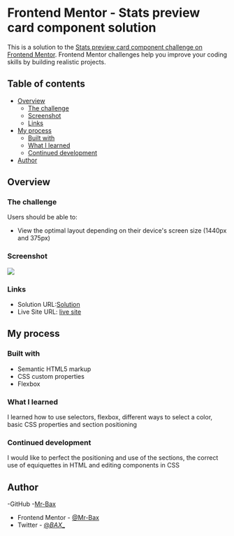 
# Frontend Mentor - Stats preview card component solution
This is a solution to the [Stats preview card component challenge on Frontend Mentor](https://www.frontendmentor.io/challenges/stats-preview-card-component-8JqbgoU62). Frontend Mentor challenges help you improve your coding skills by building realistic projects. 

## Table of contents
- [Overview](#overview)
  - [The challenge](#the-challenge)
  - [Screenshot](#screenshot)
  - [Links](#links)
- [My process](#my-process)
  - [Built with](#built-with)
  - [What I learned](#what-i-learned)
  - [Continued development](#continued-development)
- [Author](#author)


## Overview
### The challenge
Users should be able to:
- View the optimal layout depending on their device's screen size  (1440px and 375px)
### Screenshot
![](./screenshot.jpg)


### Links
- Solution URL:[Solution](https://github.com/Mr-Bax/Stats-preview-card-component.git)
- Live Site URL: [live site](https://mr-bax.github.io/Stats-preview-card-component/)

## My process
### Built with
- Semantic HTML5 markup
- CSS custom properties
- Flexbox

### What I learned
I learned how to use selectors, flexbox, different ways to select a color, basic CSS properties and section positioning



### Continued development
I would like to perfect the positioning and use of the sections, the correct use of equiquettes in HTML and editing components in CSS


## Author
-GitHub -[Mr-Bax](https://github.com/Mr-Bax)
- Frontend Mentor - [@Mr-Bax](https://www.frontendmentor.io/profile/Mr-Bax)
- Twitter - [@_BAX__](https://twitter.com/_BAX__)
